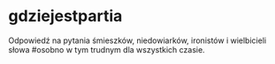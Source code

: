# gdziejestpartia

Odpowiedź na pytania śmieszków, niedowiarków, ironistów i wielbicieli słowa #osobno w tym trudnym dla wszystkich czasie.

